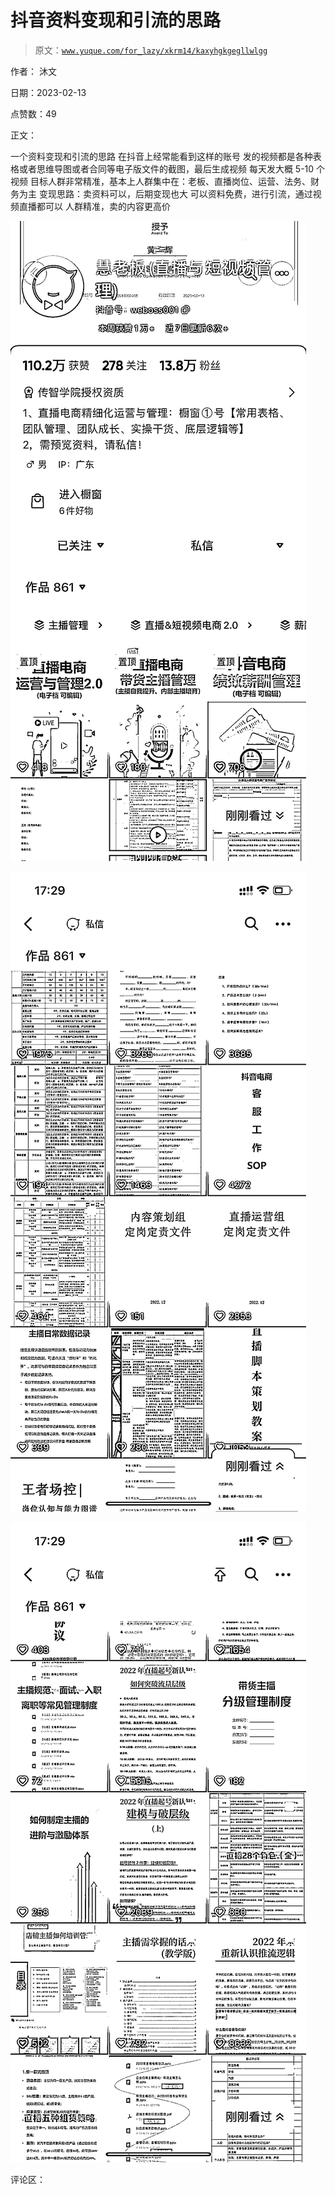 # 抖音资料变现和引流的思路

> 原文：[`www.yuque.com/for_lazy/xkrm14/kaxyhgkgegllwlgg`](https://www.yuque.com/for_lazy/xkrm14/kaxyhgkgegllwlgg)

作者： 沐文

日期：2023-02-13

点赞数：49

正文：

一个资料变现和引流的思路 在抖音上经常能看到这样的账号 发的视频都是各种表格或者思维导图或者合同等电子版文件的截图，最后生成视频 每天发大概 5-10 个视频 目标人群非常精准，基本上人群集中在：老板、直播岗位、运营、法务、财务为主 变现思路：卖资料可以，后期变现也大 可以资料免费，进行引流，通过视频直播都可以 人群精准，卖的内容更高价

![](img/0bf6f9fd6d8736ff4c608685fbcbece7.png)

![](img/303dfe0edb23627ddaad97460ac9cc88.png)

![](img/856bd9000974e2cdbdb23fda4888b073.png)

评论区：

